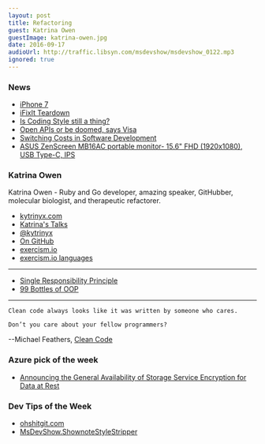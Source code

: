 ```yaml
---
layout: post
title: Refactoring
guest: Katrina Owen
guestImage: katrina-owen.jpg
date: 2016-09-17
audioUrl: http://traffic.libsyn.com/msdevshow/msdevshow_0122.mp3
ignored: true
---
```


### News

 - [iPhone 7](http://www.apple.com/iphone-7/)
  - [iFixIt Teardown](https://www.ifixit.com/Teardown/iPhone+7+Plus+Teardown/67384)
 - [Is Coding Style still a thing?](https://natethedba.wordpress.com/2016/09/07/coding-style-still-a-thing/)
 - [Open APIs or be doomed, says Visa](http://www.computerworld.com.au/article/606562/visa-to-banks-open-apis-or-be-doomed/)
 - [Switching Costs in Software Development](http://blog.professorbeekums.com/2016/09/switching-costs-in-software-development.html)
 - [ASUS ZenScreen MB16AC portable monitor- 15.6" FHD (1920x1080), USB Type-C, IPS](https://www.asus.com/Monitors/MB16AC/)

### Katrina Owen

Katrina Owen - Ruby and Go developer, amazing speaker, GitHubber, molecular biologist, and therapeutic refactorer.

 - [kytrinyx.com](http://kytrinyx.com/)
 - [Katrina's Talks](http://kytrinyx.com/talks/)
 - [@kytrinyx](https://twitter.com/kytrinyx)
 - [On GitHub](https://github.com/kytrinyx)
 - [exercism.io](http://exercism.io/)
  - [exercism.io languages](http://exercism.io/languages)

-----------------------------------------

 - [Single Responsibility Principle](https://en.wikipedia.org/wiki/Single_responsibility_principle)
 - [99 Bottles of OOP](http://www.sandimetz.com/99bottles)

-----------------------------------------

``Clean code always looks like it was written by someone who cares.``

``Don’t you care about your fellow programmers?``

--Michael Feathers, [Clean Code](https://www.amazon.com/Clean-Code-Handbook-Software-Craftsmanship/dp/0132350882)

### Azure pick of the week

- [Announcing the General Availability of Storage Service Encryption for Data at Rest](http://blogs.microsoft.com/firehose/2016/09/13/storage-service-encryption-for-data-at-rest-in-azure-blob-storage-is-now-available/#sm.0000sahq4n68acz3s241y7lnxpw0d)

### Dev Tips of the Week

 - [ohshitgit.com](http://ohshitgit.com/)
 - [MsDevShow.ShownoteStyleStripper](https://github.com/caschw/MsDevShow.ShownoteStyleStripper)